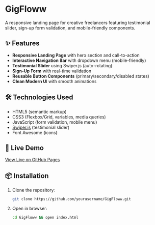 # GigFloww

A responsive landing page for creative freelancers featuring testimonial slider, sign-up form validation, and mobile-friendly components.

## ✨ Features

- **Responsive Landing Page** with hero section and call-to-action
- **Interactive Navigation Bar** with dropdown menu (mobile-friendly)
- **Testimonial Slider** using Swiper.js (auto-rotating)
- **Sign-Up Form** with real-time validation
- **Reusable Button Components** (primary/secondary/disabled states)
- **Clean Modern UI** with smooth animations

## 🛠️ Technologies Used

- HTML5 (semantic markup)
- CSS3 (Flexbox/Grid, variables, media queries)
- JavaScript (form validation, mobile menu)
- [Swiper.js](https://swiperjs.com/) (testimonial slider)
- Font Awesome (icons)

## 🚀 Live Demo

[View Live on GitHub Pages](https://Tapu-Parida2004.github.io/GigFloww/)

## 📦 Installation

1. Clone the repository:
   ```bash
   git clone https://github.com/yourusername/GigFloww.git
   ```
2. Open in browser:
   ```bash
   cd GigFloww && open index.html
   ```
